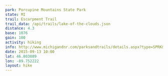 ```yaml
---
park: Porcupine Mountains State Park
state: MI
trail: Escarpment Trail
trail_data: /api/trails/lake-of-the-clouds.json
distance: 4.3
base: 1076
gain: 100
activity: hiking
info: http://www.michigandnr.com/parksandtrails/details.aspx?type=SPRK&id=426
date: 2015-09-13 10:00
lat: 46.803889
lon: -89.752222
layout: hike
---
```

